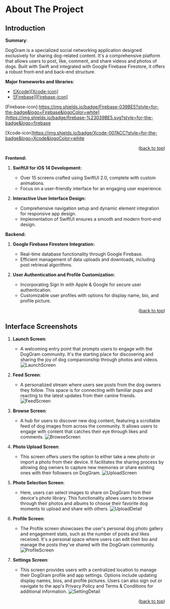 # About The Project

## Introduction

**Summary**:

DogGram is a specialized social networking application designed exclusively for sharing dog-related content. It's a comprehensive platform that allows users to post, like, comment, and share videos and photos of dogs. Built with Swift and integrated with Google Firebase Firestore, it offers a robust front-end and back-end structure.


**Major frameworks and libraries**:


* [![Xcode][Xcode-icon]][Xcode-url]
* [![Firebase][Firebase-icon]][Firebase-url]

  

[Firebase-url]:https://firebase.google.com/
[Firebase-icon]:https://img.shields.io/badge/Firebase-039BE5?style=for-the-badge&logo=Firebase&logoColor=white](https://img.shields.io/badge/firebase-%23039BE5.svg?style=for-the-badge&logo=firebase

[Xcode-url]:https://developer.apple.com/xcode/
[Xcode-icon]https://img.shields.io/badge/Xcode-007ACC?style=for-the-badge&logo=Xcode&logoColor=white

<p align="right">(<a href="#readme-top">back to top</a>)</p>


**Frontend:**

1. **SwiftUI for iOS 14 Development:**
   - Over 15 screens crafted using SwiftUI 2.0, complete with custom animations.
   - Focus on a user-friendly interface for an engaging user experience.

2. **Interactive User Interface Design:**
   - Comprehensive navigation setup and dynamic element integration for responsive app design.
   - Implementation of SwiftUI ensures a smooth and modern front-end design.

**Backend:**

1. **Google Firebase Firestore Integration:**
   - Real-time database functionality through Google Firebase.
   - Efficient management of data uploads and downloads, including post retrieval algorithms.

2. **User Authentication and Profile Customization:**
   - Incorporating Sign In with Apple & Google for secure user authentication.
   - Customizable user profiles with options for display name, bio, and profile picture.



<p align="right">(<a href="#readme-top">back to top</a>)</p>


## Interface Screenshots



1. **Launch Screen**:
   - A welcoming entry point that prompts users to engage with the DogGram community. It's the starting place for discovering and sharing the joy of dog companionship through photos and videos.
     ![LaunchScreen](https://github.com/vickyzhang7/Trip-share-website/assets/130918669/1ccbf39f-d6c8-43c7-a4bd-527fdae7b8c3)

2. **Feed Screen**:
   - A personalized stream where users see posts from the dog owners they follow. This space is for connecting with familiar pups and reacting to the latest updates from their canine friends.
     ![FeedScreen](https://github.com/vickyzhang7/Trip-share-website/assets/130918669/6c5d2ee3-4afe-43e9-8768-47c32781555e)


3. **Browse Screen**:
   - A hub for users to discover new dog content, featuring a scrollable feed of dog images from across the community. It allows users to engage with content that catches their eye through likes and comments.
     ![BrowseScreen](https://github.com/vickyzhang7/Trip-share-website/assets/130918669/926e9d15-274f-4186-8109-8b048a8e1f92)



4. **Photo Upload Screen**:
   - This screen offers users the option to either take a new photo or import a photo from their device. It facilitates the sharing process by allowing dog owners to capture new memories or share existing ones with their followers on DogGram.
     ![UploadScreen](https://github.com/vickyzhang7/Trip-share-website/assets/130918669/3e54803b-2bf6-4746-a9b9-702a48ab9ae3)


5. **Photo Selection Screen**:
   - Here, users can select images to share on DogGram from their device's photo library. This functionality allows users to browse through their photos and albums to choose their favorite dog moments to upload and share with others.
     ![UploadDetail](https://github.com/vickyzhang7/Trip-share-website/assets/130918669/e78c0035-5aef-4633-9fdb-c36020da4266)


6. **Profile Screen**:
   - The Profile screen showcases the user's personal dog photo gallery and engagement stats, such as the number of posts and likes received. It's a personal space where users can edit their bio and manage the posts they've shared with the DogGram community.
     ![ProfileScreen](https://github.com/vickyzhang7/Trip-share-website/assets/130918669/36b740a4-66df-4a57-8318-625d447586bc)


7. **Settings Screen**:
   - This screen provides users with a centralized location to manage their DogGram profile and app settings. Options include updating display names, bios, and profile pictures. Users can also sign out or navigate to the app's Privacy Policy and Terms & Conditions for additional information.
     ![SettingDetail](https://github.com/vickyzhang7/Trip-share-website/assets/130918669/55b9f9b1-2c81-49b8-8af6-26c822fbaf9e)



<p align="right">(<a href="#readme-top">back to top</a>)</p>






